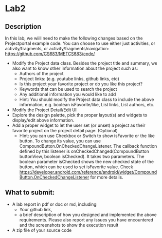 # Lab2
## Description

In this lab, we wiill need to make the following changes based on the Projectportal example code. 
You can choose to use either just activities, or activity/fragments, or activity/fragments/navigation: https://github.com/CS683/METCS683/code/
- Modify the Project data class. Besides the project title and summary, we also want to know other information about the project such as:
  - Authors of the project
  - Project links: (e.g. youtube links, github links, etc)
  - Is this project your favorite project or do you like this project?
  - Keywords that can be used to search the project
  - Any additional information you would like to add
  - Hint: You should modify the Project data class to include the above information, e.g. boolean isFavorite/like, List links, List authors, etc.
- Modify the Project Detail/Edit UI
 - Explore the design palette, pick the proper layout(s) and widgets to display/edit above information.
- Add a proper widget to let the user set (or unset) a project as their favorite project on the project detail page. (Optional)
  - Hint: you can use Checkbox or Switch to show isFavorite or the like button. To change its value, you can use CompoundButton.OnCheckedChangeListener. 
The callback function defined by this listener is onCheckedChanged(CompoundButton buttonView, boolean isChecked). It takes two parameters. 
The boolean parameter isChecked shows the new checked state of the button, which can be used to set isFavorite value. 
Check https://developer.android.com/reference/android/widget/CompoundButton.OnCheckedChangeListener for more details.

## What to submit: 
- A lab report in pdf or doc or md, including
  - Your github link,
  - a brief description of how you designed and implemented the above requirements. Please also report any issues you have encountered and the screenshots to show the execution result
- A zip file of your source code
